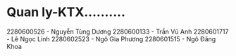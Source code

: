 # Quan ly-KTX..........

2280600526 - Nguyễn Tùng Dương
2280600133 - Trần Vũ Anh
2280601717 - Lê Ngọc Linh
2280602523 - Ngô Gia Phương
2280601515 - Ngô Đăng Khoa
